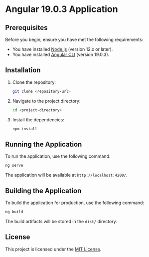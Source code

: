 # Angular 19.0.3 Application

## Prerequisites

Before you begin, ensure you have met the following requirements:
- You have installed [Node.js](https://nodejs.org/) (version 12.x or later).
- You have installed [Angular CLI](https://angular.io/cli) (version 19.0.3).

## Installation

1. Clone the repository:
    ```bash
    git clone <repository-url>
    ```
2. Navigate to the project directory:
    ```bash
    cd <project-directory>
    ```
3. Install the dependencies:
    ```bash
    npm install
    ```

## Running the Application

To run the application, use the following command:
```bash
ng serve
```

The application will be available at `http://localhost:4200/`.

## Building the Application

To build the application for production, use the following command:
```bash
ng build 
```

The build artifacts will be stored in the `dist/` directory.

## License

This project is licensed under the [MIT License](LICENSE).